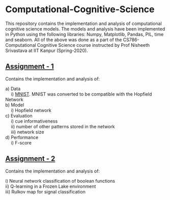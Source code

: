 # Computational-Cognitive-Science

This repository contains the implementation and analysis of computational cognitive science models. The models and analysis have been implemented in Python using the following libraries: Numpy, Matplotlib, Pandas, PIL, time and seaborn. All of the above was done as a part of the CS786-Computational Cognitive Science course instructed by Prof Nisheeth Srivastava at IIT Kanpur (Spring-2020). 

## [Assignment - 1](/CS786-Assignment-1-Noteboook.ipynb)  

Contains the implementation and analysis of:  
 
a) Data  
&emsp;	i) [MNIST](https://gitlab.com/datapythonista/mnist). MNIST was converted to be compatible with the Hopfield Network  
b) Model  
&emsp;	i) Hopfield network   
c) Evaluation  
&emsp;	i) cue informativeness   
&emsp;	ii) number of other patterns stored in the network   
&emsp;	iii) network size  
d) Performance  
&emsp;	i) F-score  

## [Assignment - 2](CS786-Assignment-2-Noteboook.ipynb)  

Contains the implementation and analysis of:  

i) Neural network classification of boolean functions  
ii) Q-learning in a Frozen Lake environment  
iii) Rulkov map for signal classification  
